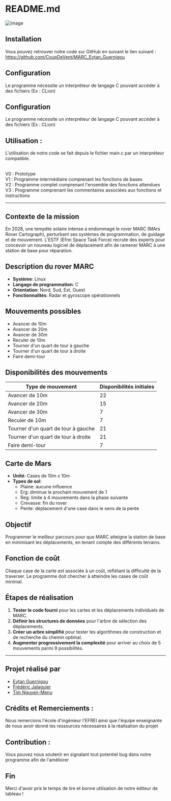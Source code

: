 # README.md
![image](https://github.com/user-attachments/assets/2fc42b8b-9805-4324-8342-34e9dcf3ffdd)

## Installation

Vous pouvez retrouver notre code sur GitHub en suivant le lien suivant : https://github.com/CoupDeVent/MARC_Eytan_Guernigou

## Configuration

Le programme nécessite un interpréteur de langage C pouvant accéder à des fichiers (Ex : CLion)

## Configuration

Le programme nécessite un interpréteur de langage C pouvant accéder à des fichiers (Ex : CLion)

## Utilisation :

L'utilisation de notre code se fait depuis le fichier main.c par un interpréteur compatible.

<br>V0 : Prototype
<br>V1 : Programme intermédiaire comprenant les fonctions de bases
<br>V2 : Programme complet comprenant l'ensemble des fonctions attendues
<br>V3 : Programme comprenant les commentaires associées aux fonctions et instructions

----------------------------------------------------------------------------------------------------------------------------------------------------

## Contexte de la mission

En 2028, une tempête solaire intense a endommagé le rover MARC (MArs Rover Cartograph), perturbant ses systèmes de programmation, de guidage et de mouvement. L'ESTF (Efrei Space Task Force) recrute des experts pour concevoir un nouveau logiciel de déplacement afin de ramener MARC à une station de base pour réparation.

## Description du rover MARC

- **Système**: Linux
- **Langage de programmation**: C
- **Orientation**: Nord, Sud, Est, Ouest
- **Fonctionnalités**: Radar et gyroscope opérationnels

## Mouvements possibles

- Avancer de 10m
- Avancer de 20m
- Avancer de 30m
- Reculer de 10m
- Tourner d'un quart de tour à gauche
- Tourner d'un quart de tour à droite
- Faire demi-tour

## Disponibilités des mouvements

| Type de mouvement                    | Disponibilités initiales |
|--------------------------------------|--------------------------|
| Avancer de 10m                       | 22                       |
| Avancer de 20m                       | 15                       |
| Avancer de 30m                       | 7                        |
| Reculer de 10m                       | 7                        |
| Tourner d'un quart de tour à gauche  | 21                       |
| Tourner d'un quart de tour à droite  | 21                       |
| Faire demi-tour                      | 7                        |

## Carte de Mars

- **Unité**: Cases de 10m x 10m
- **Types de sol**:
  - Plaine: aucune influence
  - Erg: diminue le prochain mouvement de 1
  - Reg: limite à 4 mouvements dans la phase suivante
  - Crevasse: fin du rover
  - Pente: déplacement d'une case dans le sens de la pente

## Objectif

Programmer le meilleur parcours pour que MARC atteigne la station de base en minimisant les déplacements, en tenant compte des différents terrains.

## Fonction de coût

Chaque case de la carte est associée à un coût, reflétant la difficulté de la traverser. Le programme doit chercher à atteindre les cases de coût minimal.

## Étapes de réalisation

1. **Tester le code fourni** pour les cartes et les déplacements individuels de MARC.
2. **Définir les structures de données** pour l'arbre de sélection des déplacements.
3. **Créer un arbre simplifié** pour tester les algorithmes de construction et de recherche du chemin optimal.
4. **Augmenter progressivement la complexité** pour arriver au choix de 5 mouvements parmi 9 possibilités.

----------------------------------------------------------------------------------------------------------------------------------------------------

## Projet réalisé par

- [Eytan Guernigou](https://github.com/CoupDeVent)
- [Frédéric Jalaguier](https://github.com/Fido-Midou)
- [Tim Nguyen-Menu](https://github.com/TimNeM)

## Crédits et Remerciements :

Nous remercions l'école d'ingénieur l'EFREI ainsi que l'équipe enseignante de nous avoir donné les ressources nécessaires à la réalisation du projet

## Contribution :

Vous pouvez nous soutenir en signalant tout potentiel bug dans notre programme afin de l'améliorer

## Fin

Merci d'avoir pris le temps de lire et bonne utilisation de notre éditeur de tableau ! 
